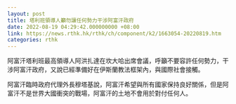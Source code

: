 ```yaml
---
layout: post
title: 塔利班領導人籲勿讓任何勢力干涉阿富汗政府
date: 2022-08-19 04:29:42.000000000 +08:00
link: https://news.rthk.hk/rthk/ch/component/k2/1663054-20220819.htm
categories: rthk
---
```


阿富汗塔利班最高領導人阿洪扎達在坎大哈出席會議，呼籲不要容許任何勢力，干涉阿富汗政府，又說已經準備好在伊斯蘭教法框架內，與國際社會接觸。

阿富汗臨時政府代理外長穆塔基說，阿富汗希望與所有國家保持良好關係，但是阿富汗不是世界大國衝突的戰場，阿富汗的土地不會用於對付任何人。
